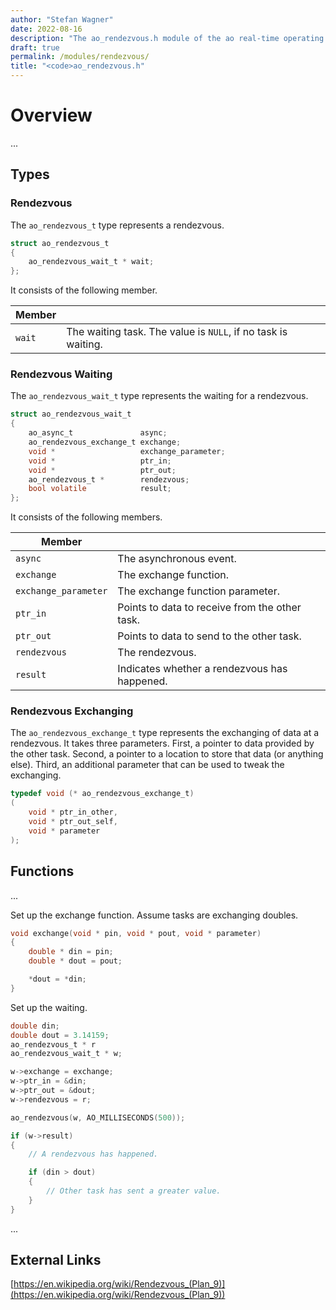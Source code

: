 ```yaml
---
author: "Stefan Wagner"
date: 2022-08-16
description: "The ao_rendezvous.h module of the ao real-time operating system."
draft: true
permalink: /modules/rendezvous/
title: "<code>ao_rendezvous.h"
---
```


# Overview

...

## Types

### Rendezvous

The `ao_rendezvous_t` type represents a rendezvous.

```c
struct ao_rendezvous_t
{
    ao_rendezvous_wait_t * wait;
};
```

It consists of the following member.

| Member | |
|--------|-|
| `wait` | The waiting task. The value is `NULL`, if no task is waiting. |

### Rendezvous Waiting

The `ao_rendezvous_wait_t` type represents the waiting for a rendezvous.

```c
struct ao_rendezvous_wait_t
{
    ao_async_t               async;
    ao_rendezvous_exchange_t exchange;
    void *                   exchange_parameter;
    void *                   ptr_in;
    void *                   ptr_out;
    ao_rendezvous_t *        rendezvous;
    bool volatile            result;
};
```

It consists of the following members.

| Member | |
|--------|-|
| `async` | The asynchronous event. |
| `exchange` | The exchange function. |
| `exchange_parameter` | The exchange function parameter. |
| `ptr_in` | Points to data to receive from the other task. |
| `ptr_out` | Points to data to send to the other task. |
| `rendezvous` | The rendezvous. |
| `result` | Indicates whether a rendezvous has happened.  |

### Rendezvous Exchanging

The `ao_rendezvous_exchange_t` type represents the exchanging of data at a rendezvous. It takes three parameters. First, a pointer to data provided by the other task. Second, a pointer to a location to store that data (or anything else). Third, an additional parameter that can be used to tweak the exchanging.

```c
typedef void (* ao_rendezvous_exchange_t)
(
    void * ptr_in_other,
    void * ptr_out_self,
    void * parameter
);
```

## Functions

...

Set up the exchange function. Assume tasks are exchanging doubles.

```c
void exchange(void * pin, void * pout, void * parameter)
{
    double * din = pin;
    double * dout = pout;

    *dout = *din;
}
```

Set up the waiting.

```c
double din;
double dout = 3.14159;
ao_rendezvous_t * r
ao_rendezvous_wait_t * w;
```

```c
w->exchange = exchange;
w->ptr_in = &din;
w->ptr_out = &dout;
w->rendezvous = r;
```

```c
ao_rendezvous(w, AO_MILLISECONDS(500));

if (w->result)
{
    // A rendezvous has happened.

    if (din > dout)
    {
        // Other task has sent a greater value.
    }
}
```

...

## External Links

[https://en.wikipedia.org/wiki/Rendezvous_(Plan_9)](https://en.wikipedia.org/wiki/Rendezvous_(Plan_9))

